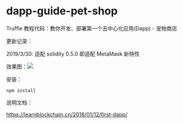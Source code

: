 # dapp-guide-pet-shop

Truffle 教程代码：教你开发、部署第一个去中心化应用(Dapp) - 宠物商店

更新记录：

2019/3/30: 适配 solidity 0.5.0 即适配 MetaMask 新特性


效果图：![](https://learnblockchain.cn/images/Petshop.jpg)

安装：

```
npm install 
```


说明文档：

https://learnblockchain.cn/2018/01/12/first-dapp/

